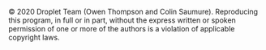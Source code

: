 © 2020 Droplet Team (Owen Thompson and Colin Saumure). Reproducing this program, in full or in part, without the express written or spoken permission of one or more of the authors is a violation of applicable copyright laws.